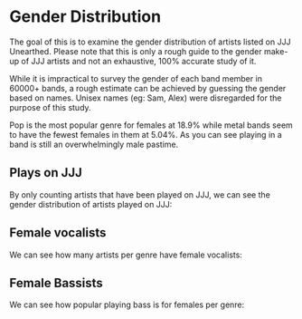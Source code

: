 # Gender Distribution

The goal of this is to examine the gender distribution of artists listed on JJJ Unearthed. Please note that this is only a rough guide to the gender make-up of JJJ artists and not an exhaustive, 100% accurate study of it.

While it is impractical to survey the gender of each band member in 60000+ bands, a rough estimate can be achieved by guessing the gender based on names. Unisex names (eg: Sam, Alex) were disregarded for the purpose of this study. 

<div
    class="chart"
    data="data/gendersStacked.json"
    chart-type="barChart"
    data-options='{
          "isStacked": "percent",
          "height": 300,
          "title": "Male/Female representation per genre",
          "legend": {"position": "right", "maxLines": 3}
        }'>
</div>

Pop is the most popular genre for females at 18.9% while metal bands seem to have the fewest females in them at 5.04%. As you can see playing in a band is still an overwhelmingly male pastime.

## Plays on JJJ
By only counting artists that have been played on JJJ, we can see the gender distribution of artists played on JJJ:

<div
    class="chart"
    data="data/gendersPlayedOnJJJ.json"
    chart-type="barChart"   
    data-options='{
          "isStacked": "percent",
          "height": 300,
          "title": "Male/Female representation per genre",
          "legend": {"position": "right", "maxLines": 3}
        }'>
</div>


## Female vocalists
We can see how many artists per genre have female vocalists:

<div
    class="chart"
    data="data/artistsWithFemaleVocalist.json"
    chart-type="barChart"
    data-options='{
          "isStacked": "percent",
          "height": 300,
          "title": "Artists with female vocalists per genre",
          "legend": {"position": "right", "maxLines": 3}
        }'>
</div>

## Female Bassists
We can see how popular playing bass is for females per genre:

<div
    class="chart"
    data="data/artistsWithFemaleBassist.json"
    chart-type="barChart"
    data-options='{
          "isStacked": "percent",
          "height": 300,
          "title": "Artists with female bassist per genre",
          "legend": {"position": "right", "maxLines": 3}
        }'>
</div>

